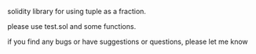 solidity library for using tuple as a fraction.

please use test.sol and some functions.

if you find any bugs or have suggestions or questions, please let me know